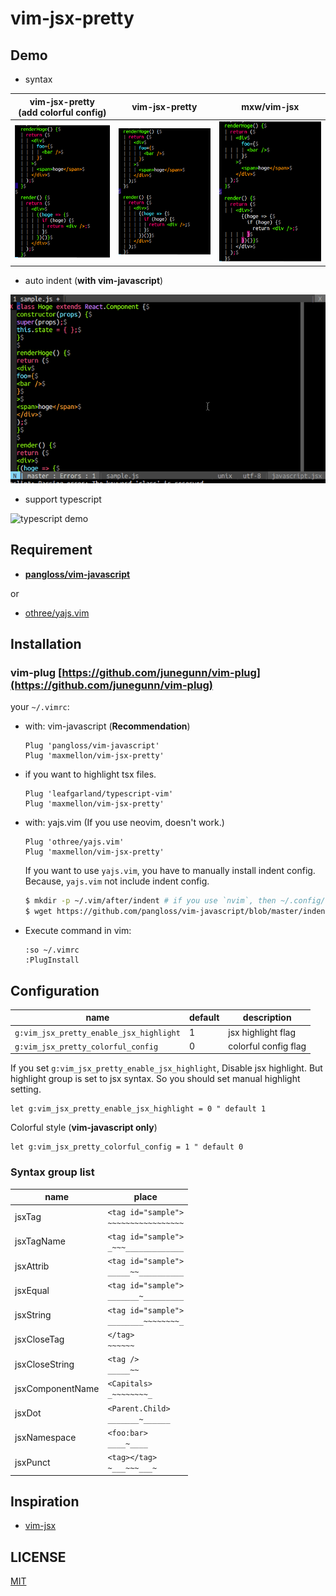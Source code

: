 vim-jsx-pretty
=======

Demo
---

- syntax

|vim-jsx-pretty<br />(add colorful config)|vim-jsx-pretty|mxw/vim-jsx|
|---|---|---|
|![vim-jsx-pretty colorful](https://raw.githubusercontent.com/MaxMEllon/demos/master/vim-jsx-pretty/vim-jsx-pretty-colorful.png)|![vim-jsx-pretty](https://raw.githubusercontent.com/MaxMEllon/demos/master/vim-jsx-pretty/vim-jsx-pretty.png)|![vim-jsx](https://raw.githubusercontent.com/MaxMEllon/demos/master/vim-jsx-pretty/vim-jsx.png)|

- auto indent (**with vim-javascript**)

![Auto indent demo](https://raw.githubusercontent.com/MaxMEllon/demos/master/vim-jsx-pretty/auto-indent.gif)

- support typescript

![typescript demo](https://user-images.githubusercontent.com/9594376/32855974-beb2432a-ca86-11e7-99a4-85c2630aa5d5.png)

Requirement
---

- [**pangloss/vim-javascript**](https://github.com/pangloss/vim-javascript)

or

- [othree/yajs.vim](https://github.com/othree/yajs.vim)

Installation
---

### vim-plug [https://github.com/junegunn/vim-plug](https://github.com/junegunn/vim-plug)

your `~/.vimrc`:

- with: vim-javascript (**Recommendation**)

    ```vim
    Plug 'pangloss/vim-javascript'
    Plug 'maxmellon/vim-jsx-pretty'
    ```

- if you want to highlight tsx files.

    ```vim
    Plug 'leafgarland/typescript-vim'
    Plug 'maxmellon/vim-jsx-pretty'
    ```

- with: yajs.vim (If you use neovim, doesn't work.)

    ```vim
    Plug 'othree/yajs.vim'
    Plug 'maxmellon/vim-jsx-pretty'
    ```

  If you want to use `yajs.vim`, you have to manually install indent config.
  Because, `yajs.vim` not include indent config.

  ```bash
  $ mkdir -p ~/.vim/after/indent # if you use `nvim`, then ~/.config/nvim/after/indent
  $ wget https://github.com/pangloss/vim-javascript/blob/master/indent/javascript.vim -O ~/.vim/after/indent/javascript.vim
  ```

- Execute command in vim:

    ```vim
    :so ~/.vimrc
    :PlugInstall
    ```

Configuration
---

|name|default|description|
|---|---|---|
|`g:vim_jsx_pretty_enable_jsx_highlight`|1|jsx highlight flag|
|`g:vim_jsx_pretty_colorful_config`|0|colorful config flag|


If you set `g:vim_jsx_pretty_enable_jsx_highlight`, Disable jsx highlight.
But highlight group is set to jsx syntax. So you should set manual
highlight setting.

```vim
let g:vim_jsx_pretty_enable_jsx_highlight = 0 " default 1
```

Colorful style (**vim-javascript only**)

```vim
let g:vim_jsx_pretty_colorful_config = 1 " default 0
```

### Syntax group list

|name|place|
|---|---|
|jsxTag| `<tag id="sample">`<br />`~~~~~~~~~~~~~~~~~`|
|jsxTagName| `<tag id="sample">`<br />`_~~~_____________`|
|jsxAttrib| `<tag id="sample">`<br />`_____~~__________`|
|jsxEqual| `<tag id="sample">`<br />`_______~_________`|
|jsxString| `<tag id="sample">`<br />`________~~~~~~~~_`|
|jsxCloseTag| `</tag>`<br />`~~~~~~` |
|jsxCloseString| `<tag />`<br />`_____~~` |
|jsxComponentName| `<Capitals>`<br />`_~~~~~~~~_` |
|jsxDot| `<Parent.Child>`<br />`_______~______` |
|jsxNamespace| `<foo:bar>`<br />`____~____` |
|jsxPunct| `<tag></tag>`<br />`~___~~~___~` |

Inspiration
---

- [vim-jsx](https://github.com/mxw/vim-jsx)

LICENSE
---
[MIT](./LICENSE.txt)
